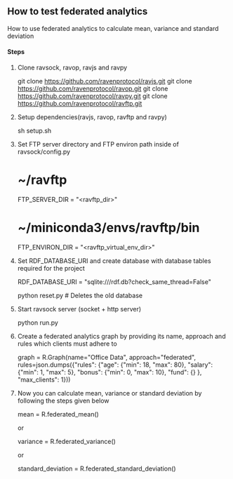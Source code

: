 ## How to test federated analytics
How to use federated analytics to calculate mean, variance and standard deviation

#### Steps

1. Clone ravsock, ravop, ravjs and ravpy

    
    git clone https://github.com/ravenprotocol/ravjs.git
    git clone https://github.com/ravenprotocol/ravop.git
    git clone https://github.com/ravenprotocol/ravpy.git
    git clone https://github.com/ravenprotocol/ravftp.git

2. Setup dependencies(ravjs, ravop, ravftp and ravpy)


    sh setup.sh
    
3. Set FTP server directory and FTP environ path inside of ravsock/config.py


    # ~/ravftp
    FTP_SERVER_DIR = "<ravftp_dir>"
    
    # ~/miniconda3/envs/ravftp/bin
    FTP_ENVIRON_DIR = "<ravftp_virtual_env_dir>"
    
4. Set RDF_DATABASE_URI and create database with database tables required for the project


    RDF_DATABASE_URI = "sqlite:///rdf.db?check_same_thread=False"

    python reset.py   # Deletes the old database 
    
    
5. Start ravsock server (socket + http server)


    python run.py
    
    
6. Create a federated analytics graph by providing its name, approach and rules which clients must adhere to 


    graph = R.Graph(name="Office Data", approach="federated",
                rules=json.dumps({"rules": {"age": {"min": 18, "max": 80},
                                            "salary": {"min": 1, "max": 5},
                                            "bonus": {"min": 0, "max": 10},
                                            "fund": {}
                                            },
                                  "max_clients": 1})) 
    
7. Now you can calculate mean, variance or standard deviation by following the steps given below

    
    mean = R.federated_mean() 
    
    or 
    
    variance = R.federated_variance()
    
    or 
    
    standard_deviation = R.federated_standard_deviation()
    
